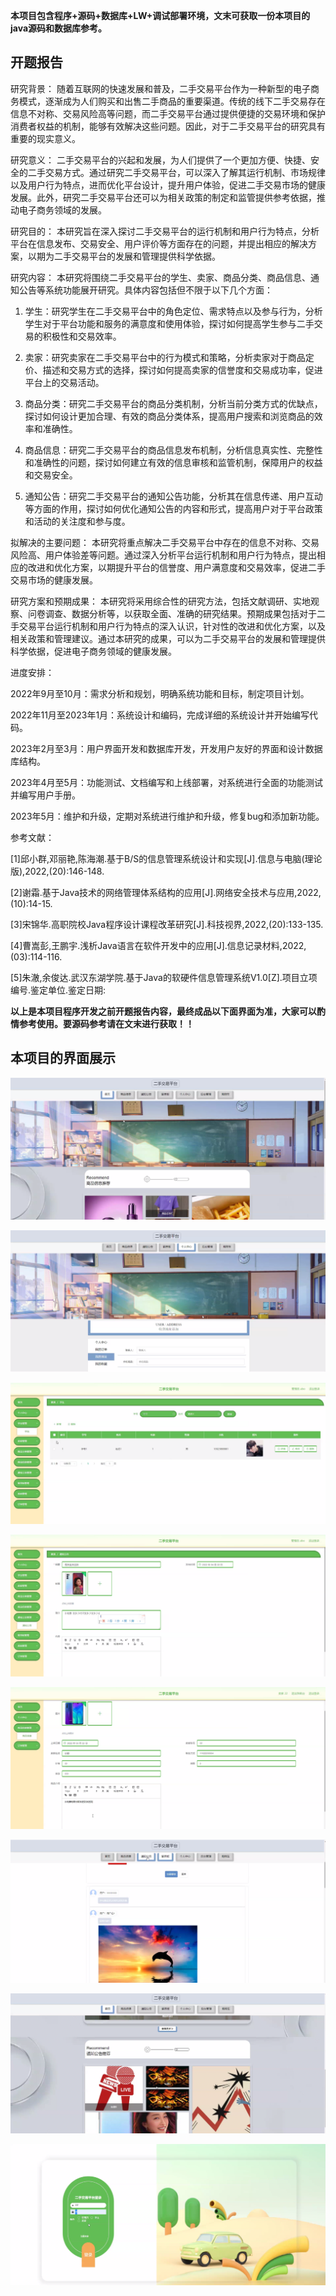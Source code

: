 ****本项目包含程序+源码+数据库+LW+调试部署环境，文末可获取一份本项目的java源码和数据库参考。****

## ******开题报告******

研究背景：
随着互联网的快速发展和普及，二手交易平台作为一种新型的电子商务模式，逐渐成为人们购买和出售二手商品的重要渠道。传统的线下二手交易存在信息不对称、交易风险高等问题，而二手交易平台通过提供便捷的交易环境和保护消费者权益的机制，能够有效解决这些问题。因此，对于二手交易平台的研究具有重要的现实意义。

研究意义：
二手交易平台的兴起和发展，为人们提供了一个更加方便、快捷、安全的二手交易方式。通过研究二手交易平台，可以深入了解其运行机制、市场规律以及用户行为特点，进而优化平台设计，提升用户体验，促进二手交易市场的健康发展。此外，研究二手交易平台还可以为相关政策的制定和监管提供参考依据，推动电子商务领域的发展。

研究目的：
本研究旨在深入探讨二手交易平台的运行机制和用户行为特点，分析平台在信息发布、交易安全、用户评价等方面存在的问题，并提出相应的解决方案，以期为二手交易平台的发展和管理提供科学依据。

研究内容： 本研究将围绕二手交易平台的学生、卖家、商品分类、商品信息、通知公告等系统功能展开研究。具体内容包括但不限于以下几个方面：

  1. 学生：研究学生在二手交易平台中的角色定位、需求特点以及参与行为，分析学生对于平台功能和服务的满意度和使用体验，探讨如何提高学生参与二手交易的积极性和交易效率。

  2. 卖家：研究卖家在二手交易平台中的行为模式和策略，分析卖家对于商品定价、描述和交易方式的选择，探讨如何提高卖家的信誉度和交易成功率，促进平台上的交易活动。

  3. 商品分类：研究二手交易平台的商品分类机制，分析当前分类方式的优缺点，探讨如何设计更加合理、有效的商品分类体系，提高用户搜索和浏览商品的效率和准确性。

  4. 商品信息：研究二手交易平台的商品信息发布机制，分析信息真实性、完整性和准确性的问题，探讨如何建立有效的信息审核和监管机制，保障用户的权益和交易安全。

  5. 通知公告：研究二手交易平台的通知公告功能，分析其在信息传递、用户互动等方面的作用，探讨如何优化通知公告的内容和形式，提高用户对于平台政策和活动的关注度和参与度。

拟解决的主要问题：
本研究将重点解决二手交易平台中存在的信息不对称、交易风险高、用户体验差等问题。通过深入分析平台运行机制和用户行为特点，提出相应的改进和优化方案，以期提升平台的信誉度、用户满意度和交易效率，促进二手交易市场的健康发展。

研究方案和预期成果：
本研究将采用综合性的研究方法，包括文献调研、实地观察、问卷调查、数据分析等，以获取全面、准确的研究结果。预期成果包括对于二手交易平台运行机制和用户行为特点的深入认识，针对性的改进和优化方案，以及相关政策和管理建议。通过本研究的成果，可以为二手交易平台的发展和管理提供科学依据，促进电子商务领域的健康发展。

进度安排：

2022年9月至10月：需求分析和规划，明确系统功能和目标，制定项目计划。

2022年11月至2023年1月：系统设计和编码，完成详细的系统设计并开始编写代码。

2023年2月至3月：用户界面开发和数据库开发，开发用户友好的界面和设计数据库结构。

2023年4月至5月：功能测试、文档编写和上线部署，对系统进行全面的功能测试并编写用户手册。

2023年5月：维护和升级，定期对系统进行维护和升级，修复bug和添加新功能。

参考文献：

[1]邱小群,邓丽艳,陈海潮.基于B/S的信息管理系统设计和实现[J].信息与电脑(理论版),2022,(20):146-148.

[2]谢霜.基于Java技术的网络管理体系结构的应用[J].网络安全技术与应用,2022,(10):14-15.

[3]宋锦华.高职院校Java程序设计课程改革研究[J].科技视界,2022,(20):133-135.

[4]曹嵩彭,王鹏宇.浅析Java语言在软件开发中的应用[J].信息记录材料,2022,(03):114-116.

[5]朱澈,余俊达.武汉东湖学院.基于Java的软硬件信息管理系统V1.0[Z].项目立项编号.鉴定单位.鉴定日期:

****以上是本项目程序开发之前开题报告内容，最终成品以下面界面为准，大家可以酌情参考使用。要源码参考请在文末进行获取！！****

## ******本项目的界面展示******

![](./res/9fc9128bc8d04d7a830cdacef1e7d81c.png)

![](./res/59a23298aa744c4f959e85afd50b0e04.png)

![](./res/9bd9415227c64dbd95316ef6af39cfd4.png)

![](./res/0a8b4587d2a84ec482fb610a3e2db504.png)

![](./res/448a92408c7f4a16b0e72e8b7901e8f1.png)

![](./res/9a141bbed5e144ba8e9ec04fc985c821.png)

![](./res/b699913558a74663a7f7311fc0b7c83f.png)

![](./res/63e3a505cf904c7abe7e24aade531011.png)

